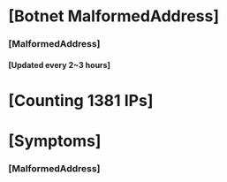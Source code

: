# [Botnet MalformedAddress]
### [MalformedAddress]
#### [Updated every 2~3 hours]

# [Counting 1381 IPs]

# [Symptoms] 
###   [MalformedAddress]
